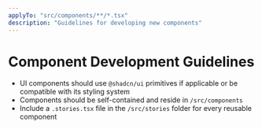 ```yaml
---
applyTo: "src/components/**/*.tsx"
description: "Guidelines for developing new components"
---
```

# Component Development Guidelines

- UI components should use `@shadcn/ui` primitives if applicable or be compatible with its styling system
- Components should be self-contained and reside in `/src/components`
- Include a `.stories.tsx` file in the `/src/stories` folder for every reusable component